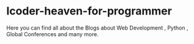 # Icoder-heaven-for-programmer
Here you can find all about the Blogs about Web Development ,  Python , Global Conferences and many more.
